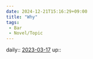 ```yaml
---
date: 2024-12-21T15:16:29+09:00
title: "Why"
tags:
 - Bar
 - Novel/Topic
---
```


daily:: [2023-03-17](Daily_Note/2023-03-17.md)
up::